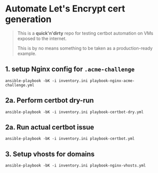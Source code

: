# Automate Let's Encrypt cert generation

> This is a **quick'n'dirty** repo for testing certbot automation on VMs exposed to the internet.
>
> This is by no means something to be taken as a production-ready example.

## 1. setup Nginx config for `.acme-challenge`

```
ansible-playbook -bK -i inventory.ini playbook-nginx-acme-challenge.yml
```

## 2a. Perform certbot **dry-run**

```
ansible-playbook -bK -i inventory.ini playbook-certbot-dry.yml
```

## 2a. Run **actual** certbot issue

```
ansible-playbook -bK -i inventory.ini playbook-certbot.yml
```

## 3. Setup vhosts for domains

```
ansible-playbook -bK -i inventory.ini playbook-nginx-vhosts.yml
```
